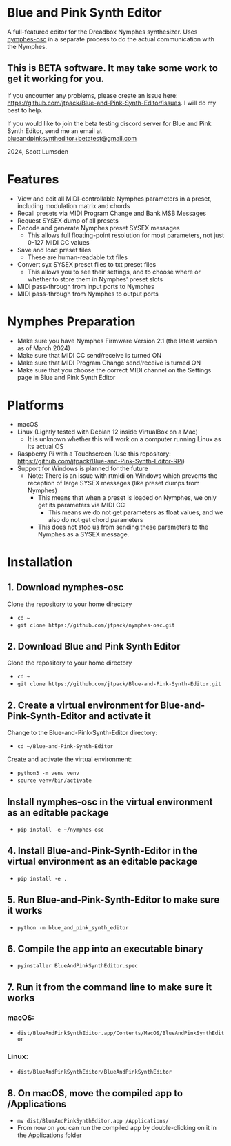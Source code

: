 # Blue and Pink Synth Editor
A full-featured editor for the Dreadbox Nymphes synthesizer. 
Uses [nymphes-osc](https://github.com/jtpack/nymphes-osc) in a separate process to do the actual communication with the Nymphes.

## This is BETA software. It may take some work to get it working for you.

If you encounter any problems, please create an issue here: https://github.com/jtpack/Blue-and-Pink-Synth-Editor/issues.
I will do my best to help.

If you would like to join the beta testing discord server for Blue and Pink Synth Editor, send me an email at blueandpinksyntheditor+betatest@gmail.com

2024, Scott Lumsden


# Features

- View and edit all MIDI-controllable Nymphes parameters in a preset, including modulation matrix and chords
- Recall presets via MIDI Program Change and Bank MSB Messages
- Request SYSEX dump of all presets
- Decode and generate Nymphes preset SYSEX messages
  - This allows full floating-point resolution for most parameters, not just 0-127 MIDI CC values
- Save and load preset files
  - These are human-readable txt files
- Convert syx SYSEX preset files to txt preset files
  - This allows you to see their settings, and to choose where or whether to store them in Nymphes' preset slots
- MIDI pass-through from input ports to Nymphes
- MIDI pass-through from Nymphes to output ports


# Nymphes Preparation
- Make sure you have Nymphes Firmware Version 2.1 (the latest version as of March 2024)
- Make sure that MIDI CC send/receive is turned ON
- Make sure that MIDI Program Change send/receive is turned ON
- Make sure that you choose the correct MIDI channel on the Settings page in Blue and Pink Synth Editor


# Platforms

- macOS
- Linux (Lightly tested with Debian 12 inside VirtualBox on a Mac)
  - It is unknown whether this will work on a computer running Linux as its actual OS
- Raspberry Pi with a Touchscreen (Use this repository: https://github.com/jtpack/Blue-and-Pink-Synth-Editor-RPi)
- Support for Windows is planned for the future
  - Note: There is an issue with rtmidi on Windows which prevents the reception of large SYSEX messages (like preset dumps from Nymphes)
    - This means that when a preset is loaded on Nymphes, we only get its parameters via MIDI CC
      - This means we do not get parameters as float values, and we also do not get chord parameters
    - This does not stop us from sending these parameters to the Nymphes as a SYSEX message.

  
# Installation

## 1. Download nymphes-osc

Clone the repository to your home directory
- `cd ~`
- `git clone https://github.com/jtpack/nymphes-osc.git`

## 2. Download Blue and Pink Synth Editor
Clone the repository to your home directory
- `cd ~`
- `git clone https://github.com/jtpack/Blue-and-Pink-Synth-Editor.git`

## 2. Create a virtual environment for Blue-and-Pink-Synth-Editor and activate it
Change to the Blue-and-Pink-Synth-Editor directory:
  - `cd ~/Blue-and-Pink-Synth-Editor`

Create and activate the virtual environment:
- `python3 -m venv venv`
- `source venv/bin/activate`

## Install nymphes-osc in the virtual environment as an editable package
  - `pip install -e ~/nymphes-osc`

## 4. Install Blue-and-Pink-Synth-Editor in the virtual environment as an editable package
- `pip install -e .`

## 5. Run Blue-and-Pink-Synth-Editor to make sure it works
- `python -m blue_and_pink_synth_editor`

## 6. Compile the app into an executable binary
- `pyinstaller BlueAndPinkSynthEditor.spec`

## 7. Run it from the command line to make sure it works

### macOS:
- `dist/BlueAndPinkSynthEditor.app/Contents/MacOS/BlueAndPinkSynthEditor`

### Linux:
- `dist/BlueAndPinkSynthEditor/BlueAndPinkSynthEditor`

## 8. On macOS, move the compiled app to /Applications
- `mv dist/BlueAndPinkSynthEditor.app /Applications/`
- From now on you can run the compiled app by double-clicking on it in the Applications folder
